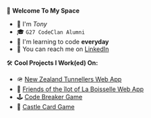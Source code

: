 🤖 **Welcome To My Space**
- 👋 I'm *Tony*
- 🎓 ```G27 CodeClan Alumni```
- 🌱 I'm learning to code **everyday**
- 📮 You can reach me on [LinkedIn](https://www.linkedin.com/in/anthony-byledbal/)

🛠️ **Cool Projects I Work(ed) On:**
- 🪖 [New Zealand Tunnellers Web App](https://www.nztunnellers.com)
- 🤝 [Friends of the &icirc;lot of La Boisselle Web App](https://www.ilotdelaboisselle.com)
- 🕹️ [Code Breaker Game](https://github.com/PrinsWillem/CodeBreaker)
- 🏰 [Castle Card Game](https://github.com/PrinsWillem/castle_game_project)
